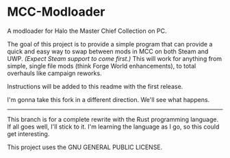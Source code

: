 # MCC-Modloader

A modloader for Halo the Master Chief Collection on PC.

The goal of this project is to provide a simple program that can provide a quick and easy way to swap between mods in MCC on both Steam and UWP. *(Expect Steam support to come first.)* This will work for anything from simple, single file mods (think Forge World enhancements), to total overhauls like campaign reworks.

Instructions will be added to this readme with the first release.

I'm gonna take this fork in a different direction. We'll see what happens.

---

This branch is for a complete rewrite with the Rust programming language. If all goes well, I'll stick to it. I'm learning the language as I go, so this could get interesting.

This project uses the GNU GENERAL PUBLIC LICENSE.
